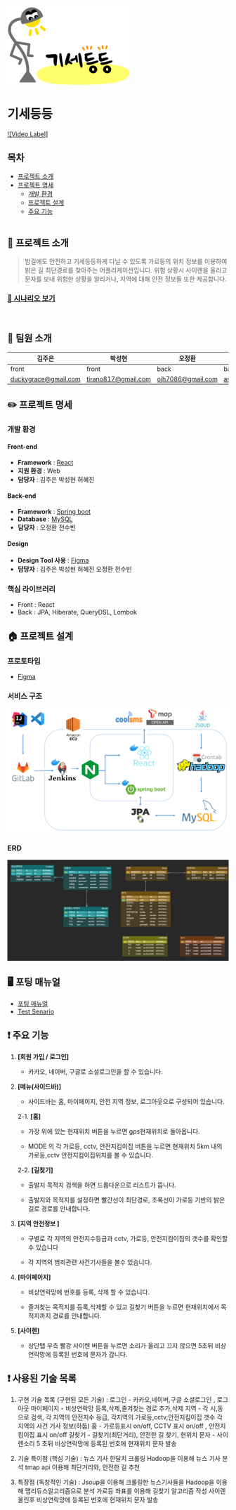 <img src = './readme-asset/logo.png' />

# 기세등등

[![Video Label]]()

## 목차

- [프로젝트 소개](#-프로젝트-소개)     
- [프로젝트 명세](#-팀원-소개)
  - [개발 환경](#개발-환경)
  - [프로젝트 설계](#-프로젝트-설계)
  - [주요 기능](#-주요-기능)
  <br>

## 🙋 프로젝트 소개
> 밤길에도 안전하고 기세등등하게 다닐 수 있도록 가로등의 위치 정보를 이용하여 밝은 길 최단경로를 찾아주는 어플리케이션입니다.
 위험 상황시 사이렌을 울리고 문자를 보내 위험한 상황을 알리거나, 지역에 대해 안전 정보들 또한 제공합니다.

### [🔎 시나리오 보기](/exec/scenario.md)

<br>

## 🤹 팀원 소개

| 김주은                                                       | 박성현                                                  | 오정환                                                  | 전수빈                                                  | 허혜진                                                  |
| ------------------------------------------------------------ | ------------------------------------------------------- | ------------------------------------------------------- | ------------------------------------------------------- | ------------------------------------------------------- |
| front                                        | front                           | back                                                  | back                                                 | front                   |
| [duckygrace@gmail.com](duckygrace@gmail.com)                           | [tirano817@gmail.com](tirano817@gmail.com)                  | [ojh7086@gmail.com](ojh7086@gmail.com)                | [asdfls980511@gmail.com](asdfls980511@gmail.com)            | [heo015414@gmail.com ](heo015414@gmail.com )                |

## ✏️ 프로젝트 명세
<!-- ### 배포 환경 
- __URL__ : https://i5a308.p.ssafy.io
- __배포 여부__ : O
- __접속 가능__ : 접속 가능
- __HTTPS 적용__ : O 
- __PORT__ :  
  - Mysql : 3306
  - Openvidu : 8443
<br>
 -->
### 개발 환경
#### Front-end
- __Framework__ : [React](https://ko.reactjs.org/)
- __지원 환경__ : Web
- __담당자__ : 김주은 박성현 허혜진

#### Back-end
- __Framework__ : [Spring boot](https://docs.spring.io/spring-boot/docs/current/reference/htmlsingle/)
- __Database__ : [MySQL](https://dev.mysql.com/doc/)
- __담당자__ : 오정환 전수빈

#### Design 
- __Design Tool 사용__ : [Figma](https://www.figma.com/)
- __담당자__ : 김주은 박성현 허혜진 오정환 전수빈

### 핵심 라이브러리 
- Front : React
- Back : JPA, Hiberate, QueryDSL, Lombok


## 🏠 프로젝트 설계

### 프로토타입
- [Figma](https://www.figma.com/file/6CPEvepGjPPIExcrsBqPp2/%EA%B8%B0%EC%84%B8%EB%93%B1%EB%93%B1)

### 서비스 구조
![architecture](readme-asset/architecture.png)

### ERD

![erd](readme-asset/erd.png)

## 🖥️ 포팅 매뉴얼
- [포팅 매뉴얼](./exec/포팅_메뉴얼.pdf)
- [Test Senario](./exec/scenario.md)



## ❗ 주요 기능

1. **[회원 가입 / 로그인]** 

   - 카카오, 네이버, 구글로 소셜로그인을 할 수 있습니다. 

2. **[메뉴(사이드바)]**

   - 사이드바는 홈, 마이페이지, 안전 지역 정보, 로그아웃으로 구성되어 있습니다.
 

   2-1. **[홈]**
     
   - 가장 위에 있는 현재위치 버튼을 누르면 gps현재위치로 돌아옵니다.
     
   - MODE 의 각 가로등, cctv, 안전지킴이집 버튼을 누르면 현재위치 5km 내의 가로등,cctv 안전지킴이집위치를 볼 수 있습니다.


   2-2. **[길찾기]** 

   - 출발지 목적지 검색을 하면 드롭다운으로 리스트가 뜹니다.

   - 출발지와 목적지를 설정하면 빨간선이 최단경로, 초록선이 가로등 기반의 밝은길로 경로를 안내합니다.


3. **[지역 안전정보 ]** 

   - 구별로 각 지역의 안전지수등급과 cctv, 가로등, 안전지킴이집의 갯수를 확인할수 있습니다

   - 각 지역의 범죄관련 사건기사들을 볼수 있습니다.
   

4. **[마이페이지]** 

   - 비상연락망에 번호를 등록, 삭제 할 수 있습니다.

   - 즐겨찾는 목적지를 등록,삭제할 수 있고
길찾기 버튼을 누르면 현재위치에서 목적지까지 경로를 안내합니다.

5. **[사이렌]**

   - 상단탭 우측 빨강 사이렌 버튼을 누르면 소리가 울리고 끄지 않으면 5초뒤 비상연락망에 등록된 번호에 문자가 갑니다.

## ❗ 사용된 기술 목록

1. 구현 기술 목록 (구현된 모든 기술) : 
      로그인 - 카카오,네이버,구글 소셜로그인 , 로그아웃
      마이페이지 - 비상연락망 등록,삭제,즐겨찾는 경로 추가,삭제
      지역 - 각 시,동으로 검색, 각 지역의 안전지수 등급, 각지역의 가로등,cctv,안전지킴이집 갯수 
        각 지역의 사건 기사 정보(하둡)
      홈 - 가로등표시  on/off, CCTV 표시 on/off , 안전지킴이집 표시 on/off
      길찾기 - 길찾기(최단거리), 안전한 길 찾기, 현위치
      문자 - 사이렌소리 5 초뒤 비상연락망에 등록된 번호에 현재위치 문자 발송 

2. 기술 특이점 (핵심 기술) : 
     뉴스 기사 한달치 크롤링
     Hadoop을 이용해 뉴스 기사 분석
     tmap api 이용해 최단거리와, 안전한 길 추천

3. 특장점 (독창적인 기술) : 
     Jsoup을 이용해 크롤링한 뉴스기사들을 Hadoop을 이용해 맵리듀스알고리즘으로 분석
     가로등 좌표를 이용해 길찾기 알고리즘 작성
     사이렌 울린후 비상연락망에 등록된 번호에 현재위치 문자 발송


